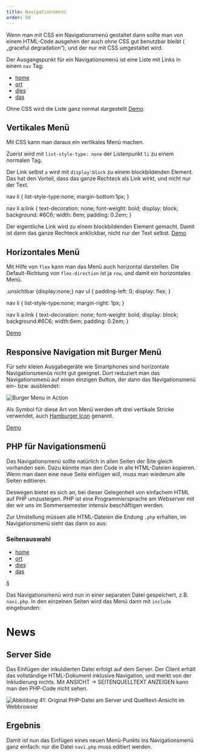 ```yaml
---
title: Navigationsmenü
order: 50
---
```


Wenn man mit CSS ein Navigationsmenü gestaltet dann sollte man von einem HTML-Code ausgehen der auch ohne CSS gut benutzbar bleibt ( „graceful degradation“), und der nur mit CSS umgestaltet wird.

Der Ausgangspunkt für ein Navigationsmenü ist eine Liste mit Links in einem `nav` Tag:

<htmlcode>
<nav>
  <ul>
    <li><a href="index.html">home</a></li>
    <li><a href="ort.html">ort</a></li>
    <li><a href="dies.html">dies</a></li>
    <li><a href="das.html">das</a></li>
  </ul>
</nav>
</htmlcode>

Ohne CSS wird die Liste ganz normal dargestellt [Demo](/images/navi/demo.html).

Vertikales Menü
------------------

Mit CSS kann man daraus ein vertikales Menü machen. 

Zuerst wird mit
`list-style-type: none` der Listenpunkt `li` zu einem normalen Tag.

Der Link selbst `a` wird mit `display:block` zu einem blockbildenden
Element. Das hat den Vorteil, dass das ganze Rechteck als Link wirkt,
und nicht nur der Text.

<css>
nav li {
   list-style-type:none;
   margin-bottom:1px;
}

nav li a:link {
   text-decoration: none;
   font-weight: bold;
   display: block;
   background: #6C6;
   width: 6em;
   padding: 0.2em;
}
</css>

Der eigentliche Link wird zu einem blockbildenden Element gemacht.
Damit ist dann das ganze Rechteck anklickbar, nicht nur der Text selbst.
[Demo](/images/navi/demo-1.html)

Horizontales Menü
------------------

Mit Hilfe von `flex` kann man das Menü auch horizontal darstellen.
Die Default-Richtung von `flex-direction` ist ja `row`, und damit ein
horizontales Menü.

<css>
.unsichtbar {display:none;}
nav ul {
  padding-left: 0;
  display: flex;
}

nav li {
  list-style-type:none;
  margin-right: 1px;
}

nav li a:link {
  text-decoration: none;
  font-weight: bold;
  display: block;
  background:#6C6;
  width:6em;
  padding: 0.2em;
}
</css>

[Demo](/images/navi/demo-2.html)


Responsive Navigation mit Burger Menü
------------------


Für sehr kleien Ausgabegeräte wie Smartphones sind horizontale
Navigationsmenüs nicht gut geeignet.  Dort reduziert man das Navigationsmenü
auf einen einzigen Button, der dann das Navigationsmenü ein- bzw. ausblendet:


![Burger Menu in Action](/images/css-layout/burger-menu.png)

Als Symbol für diese Art von Menü werden oft drei vertikale Stricke verwendet,
auch  [Hamburger Icon](https://de.wikipedia.org/wiki/Hamburger-Men%C3%BC-Icon)
genannt.


[Demo](/images/navi/demo-4.html)


PHP für Navigationsmenü
-----------------------------------------
Das Navigationsmenü sollte natürlich in allen Seiten der Site gleich vorhanden sein.
Dazu könnte man den Code in alle HTML-Dateien kopieren. Wenn man
dann eine neue Seite einfügen will, muss man wiederum alle Seiten editieren.

Deswegen bietet es sich an, bei dieser Gelegenheit von einfachem HTML auf PHP umzusteigen.
PHP ist eine Programmiersprache am Webserver mit der wir uns im Sommersemester 
intensiv beschäftigen werden.

Zur Umstellung müssen alle HTML-Dateien die Endung `.php` erhalten, 
im Navigationsmenü sieht das dann so aus:

<htmlcode>
<nav>
   <h3 class="unsichtbar">Seitenauswahl</h3>
   <ul>
      <li><a href="index.php">home</a></li>
      <li><a href="ort.php">ort</a></li>
      <li><a href="dies.php">dies</a></li>
      <li><a href="das.php">das</a></li>
   </ul>
</nav>
</htmlcode>

§

Das Navigationsmenü wird nun in einer separaten Datei gespeichert,
z.B. `navi.php`.  In den einzelnen Seiten wird das Menü dann mit `include` eingebunden:

<htmlcode>
<body>
<?php include "navi.php"; ?>
<h1>News</h1>
</htmlcode>

Server Side
-----------

Das Einfügen der inkuldierten Datei erfolgt auf dem Server. 
Der Client erhält das vollständige HTML-Dokument inklusive Navigation, und merkt von der Inkludierung nichts. Mit ANSICHT → SEITENQUELLTEXT ANZEIGEN kann man den PHP-Code nicht sehen. 

![Abbildung 41: Original PHP-Datei am Server und Quelltext-Ansicht im Webbrowser](/images/php/view-source.png)


Ergebnis
-------

Damit ist nun das Einfügen eines neuen Menü-Punkts ins Navigationsmenü 
ganz einfach: nur die Datei `navi.php` muss editiert werden.

